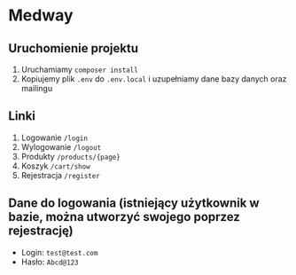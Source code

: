 # Medway

## Uruchomienie projektu

1) Uruchamiamy `composer install`
2) Kopiujemy plik `.env` do `.env.local` i uzupełniamy dane bazy danych oraz mailingu


## Linki

1) Logowanie `/login`
2) Wylogowanie `/logout`
3) Produkty `/products/{page}`
4) Koszyk `/cart/show`
5) Rejestracja `/register`

## Dane do logowania (istniejący użytkownik w bazie, można utworzyć swojego poprzez rejestrację)

* Login: `test@test.com`
* Hasło: `Abcd@123`